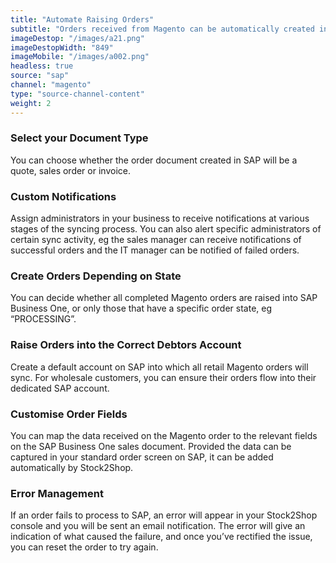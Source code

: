 ```yaml
---
title: "Automate Raising Orders"
subtitle: "Orders received from Magento can be automatically created in SAP Business One."
imageDestop: "/images/a21.png"
imageDestopWidth: "849"
imageMobile: "/images/a002.png"
headless: true
source: "sap"
channel: "magento"
type: "source-channel-content"
weight: 2
---
```


### Select your Document Type
You can choose whether the order document created in SAP will be a quote, sales order or invoice.

### Custom Notifications
Assign administrators in your business to receive notifications at various stages of the syncing process. You can also alert specific administrators of certain sync activity, eg the sales manager can receive notifications of successful orders and the IT manager can be notified of failed orders.

### Create Orders Depending on State
You can decide whether all completed Magento orders are raised into SAP Business One, or only those that have a specific order state, eg “PROCESSING”.

### Raise Orders into the Correct Debtors Account
Create a default account on SAP into which all retail Magento orders will sync. For wholesale customers, you can ensure their orders flow into their dedicated SAP account.

### Customise Order Fields
You can map the data received on the Magento order to the relevant fields on the SAP Business One sales document. Provided the data can be captured in your standard order screen on SAP, it can be added automatically by Stock2Shop.

### Error Management
If an order fails to process to SAP, an error will appear in your Stock2Shop console and you will be sent an email notification. The error will give an indication of what caused the failure, and once you’ve rectified the issue, you can reset the order to try again.
